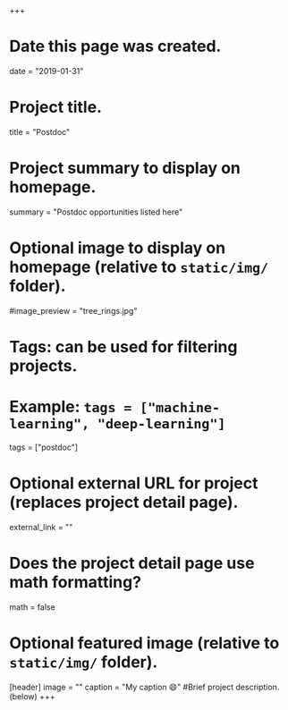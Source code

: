 +++
# Date this page was created.
date = "2019-01-31"

# Project title.
title = "Postdoc"

# Project summary to display on homepage.
summary = "Postdoc opportunities listed here"

# Optional image to display on homepage (relative to `static/img/` folder).
#image_preview = "tree_rings.jpg"

# Tags: can be used for filtering projects.
# Example: `tags = ["machine-learning", "deep-learning"]`
tags = ["postdoc"]

# Optional external URL for project (replaces project detail page).
external_link = ""

# Does the project detail page use math formatting?
math = false

# Optional featured image (relative to `static/img/` folder).
[header]
image = ""
caption = "My caption :smile:"
#Brief project description.(below)
+++

